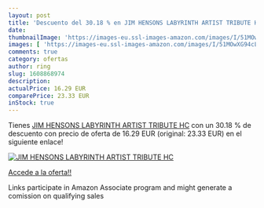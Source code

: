 ```yaml
---
layout: post
title: 'Descuento del 30.18 % en JIM HENSONS LABYRINTH ARTIST TRIBUTE HC'
date: 
thumbnailImage: 'https://images-eu.ssl-images-amazon.com/images/I/51MOwXG94cL._SL200_.jpg'
images: [ 'https://images-eu.ssl-images-amazon.com/images/I/51MOwXG94cL._SL200_.jpg' ]
comments: true
category: ofertas
author: ring
slug: 1608868974
description:
actualPrice: 16.29 EUR
comparePrice: 23.33 EUR
inStock: true
---
```


Tienes [JIM HENSONS LABYRINTH ARTIST TRIBUTE HC](https://www.amazon.es/dp/1608868974/?tag=tolees-21) con un 30.18 % de descuento con precio de oferta de 16.29 EUR (original: 23.33 EUR) en el siguiente enlace!

[![JIM HENSONS LABYRINTH ARTIST TRIBUTE HC](https://images-eu.ssl-images-amazon.com/images/I/51MOwXG94cL._SL200_.jpg)](https://www.amazon.es/dp/1608868974/?tag=tolees-21)

[Accede a la oferta!!](https://www.amazon.es/dp/1608868974/?tag=tolees-21)

Links participate in Amazon Associate program and might generate a comission on qualifying sales


